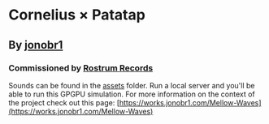 # Cornelius &times; Patatap

## By [jonobr1](https://jonobr1.com/)

### Commissioned by [Rostrum Records](http://www.rostrumrecords.com/)

Sounds can be found in the [assets](https://github.com/jonobr1/mellow-waves/tree/master/assets/sounds) folder. Run a local server and you'll be able to run this GPGPU simulation. For more information on the context of the project check out this page: [https://works.jonobr1.com/Mellow-Waves](https://works.jonobr1.com/Mellow-Waves)

